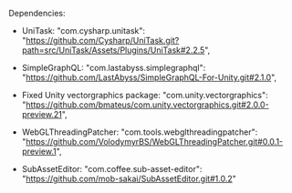 Dependencies:

- UniTask: 
    "com.cysharp.unitask": "https://github.com/Cysharp/UniTask.git?path=src/UniTask/Assets/Plugins/UniTask#2.2.5",

- SimpleGraphQL: 
    "com.lastabyss.simplegraphql": "https://github.com/LastAbyss/SimpleGraphQL-For-Unity.git#2.1.0",

- Fixed Unity vectorgraphics package:
    "com.unity.vectorgraphics": "https://github.com/bmateus/com.unity.vectorgraphics.git#2.0.0-preview.21",

- WebGLThreadingPatcher:
    "com.tools.webglthreadingpatcher": "https://github.com/VolodymyrBS/WebGLThreadingPatcher.git#0.0.1-preview.1",

- SubAssetEditor:
    "com.coffee.sub-asset-editor": "https://github.com/mob-sakai/SubAssetEditor.git#1.0.2"
